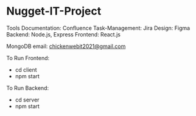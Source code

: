 # Nugget-IT-Project

Tools
Documentation: Confluence
Task-Management: Jira
Design: Figma
Backend: Node.js, Express
Frontend: React.js

MongoDB email: chickenwebit2021@gmail.com

To Run Frontend:

- cd client
- npm start

To Run Backend:

- cd server
- npm start
